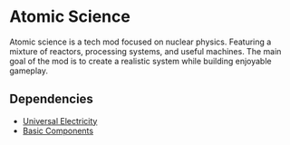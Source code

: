 # Atomic Science

Atomic science is a tech mod focused on nuclear physics. Featuring a mixture of reactors, processing systems, and useful machines. The main goal of the mod is to create a realistic system while building enjoyable gameplay. 

## Dependencies
- [Universal Electricity](https://git.tilera.org/Anvilcraft/universal-electricity)
- [Basic Components](https://git.tilera.org/Anvilcraft/basic-components)